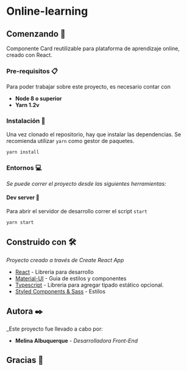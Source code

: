 # Online-learning

## Comenzando 🚀

Componente Card reutilizable para plataforma de aprendizaje online, creado con React.

### Pre-requisitos 📋

Para poder trabajar sobre este proyecto, es necesario contar con

- **Node 8 o superior**
- **Yarn 1.2v**

### Instalación 💾

Una vez clonado el repositorio, hay que instalar las dependencias.
Se recomienda utilizar `yarn` como gestor de paquetes.

```bash
yarn install
```

### Entornos 💻

_Se puede correr el proyecto desde las siguientes herramientas:_

#### Dev server 🔧

Para abrir el servidor de desarrollo correr el script `start`

```bash
yarn start
```

## Construido con 🛠️

_Proyecto creado a través de Create React App_

- [React](https://create-react-app.dev/) - Libreria para desarrollo
- [Material-UI](http://material-ui.com/) - Guia de estilos y componentes
- [Typescript](https://www.typescriptlang.org/) - Libreria para agregar tipado estático opcional.
- [Styled Components & Sass](https://styled-components.com/) - Estilos

## Autora ✒️

\_Este proyecto fue llevado a cabo por:

- **Melina Albuquerque** - _Desarrolladora Front-End_

## Gracias 🎁
